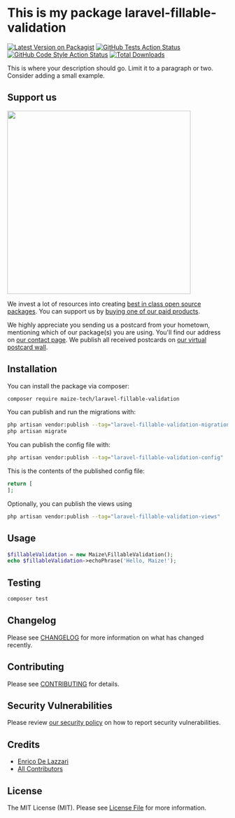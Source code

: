 # This is my package laravel-fillable-validation

[![Latest Version on Packagist](https://img.shields.io/packagist/v/maize-tech/laravel-fillable-validation.svg?style=flat-square)](https://packagist.org/packages/maize-tech/laravel-fillable-validation)
[![GitHub Tests Action Status](https://img.shields.io/github/actions/workflow/status/maize-tech/laravel-fillable-validation/run-tests.yml?branch=main&label=tests&style=flat-square)](https://github.com/maize-tech/laravel-fillable-validation/actions?query=workflow%3Arun-tests+branch%3Amain)
[![GitHub Code Style Action Status](https://img.shields.io/github/actions/workflow/status/maize-tech/laravel-fillable-validation/fix-php-code-style-issues.yml?branch=main&label=code%20style&style=flat-square)](https://github.com/maize-tech/laravel-fillable-validation/actions?query=workflow%3A"Fix+PHP+code+style+issues"+branch%3Amain)
[![Total Downloads](https://img.shields.io/packagist/dt/maize-tech/laravel-fillable-validation.svg?style=flat-square)](https://packagist.org/packages/maize-tech/laravel-fillable-validation)

This is where your description should go. Limit it to a paragraph or two. Consider adding a small example.

## Support us

[<img src="https://github-ads.s3.eu-central-1.amazonaws.com/laravel-fillable-validation.jpg?t=1" width="419px" />](https://spatie.be/github-ad-click/laravel-fillable-validation)

We invest a lot of resources into creating [best in class open source packages](https://spatie.be/open-source). You can support us by [buying one of our paid products](https://spatie.be/open-source/support-us).

We highly appreciate you sending us a postcard from your hometown, mentioning which of our package(s) you are using. You'll find our address on [our contact page](https://spatie.be/about-us). We publish all received postcards on [our virtual postcard wall](https://spatie.be/open-source/postcards).

## Installation

You can install the package via composer:

```bash
composer require maize-tech/laravel-fillable-validation
```

You can publish and run the migrations with:

```bash
php artisan vendor:publish --tag="laravel-fillable-validation-migrations"
php artisan migrate
```

You can publish the config file with:

```bash
php artisan vendor:publish --tag="laravel-fillable-validation-config"
```

This is the contents of the published config file:

```php
return [
];
```

Optionally, you can publish the views using

```bash
php artisan vendor:publish --tag="laravel-fillable-validation-views"
```

## Usage

```php
$fillableValidation = new Maize\FillableValidation();
echo $fillableValidation->echoPhrase('Hello, Maize!');
```

## Testing

```bash
composer test
```

## Changelog

Please see [CHANGELOG](CHANGELOG.md) for more information on what has changed recently.

## Contributing

Please see [CONTRIBUTING](CONTRIBUTING.md) for details.

## Security Vulnerabilities

Please review [our security policy](../../security/policy) on how to report security vulnerabilities.

## Credits

- [Enrico De Lazzari](https://github.com/enricodelazzari)
- [All Contributors](../../contributors)

## License

The MIT License (MIT). Please see [License File](LICENSE.md) for more information.
